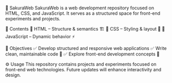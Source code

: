🌸 SakuraWeb
SakuraWeb is a web development repository focused on HTML, CSS, and JavaScript. It serves as a structured space for front-end experiments and projects.

📂 Contents
📌 HTML – Structure & semantics 🏗️
📌 CSS – Styling & layout 🎨
📌 JavaScript – Dynamic behavior ⚡

🎯 Objectives
✅ Develop structured and responsive web applications
✅ Write clean, maintainable code 🧹
✅ Explore front-end development concepts 🚀

⚙️ Usage
This repository contains projects and experiments focused on front-end web technologies. Future updates will enhance interactivity and design.